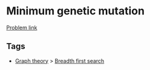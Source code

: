 # Minimum genetic mutation

[Problem link](https://leetcode.com/problems/minimum-genetic-mutation)

## Tags

* [Graph theory](/README.md#Graph_theory) > [Breadth first search](/README.md#Graph_theory-Breadth_first_search)
